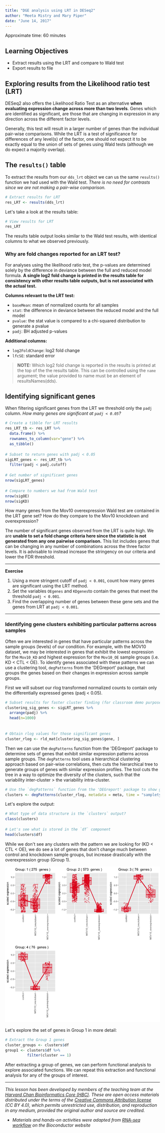 ```yaml
---
title: "DGE analysis using LRT in DESeq2"
author: "Meeta Mistry and Mary Piper"
date: "June 14, 2017"
---
```


Approximate time: 60 minutes

## Learning Objectives 

* Extract results using the LRT and compare to Wald test
* Export results to file


## Exploring results from the Likelihood ratio test (LRT)

DESeq2 also offers the Likelihood Ratio Test as an alternative **when evaluating expression change across more than two levels**. Genes which are identified as significant, are those that are changing in expression in any direction across the different factor levels.

Generally, this test will result in a larger number of genes than the individual pair-wise comparisons. While the LRT is a test of significance for differences of any level(s) of the factor, one should not expect it to be exactly equal to the union of sets of genes using Wald tests (although we do expect a majority overlap).

## The `results()` table

To extract the results from our `dds_lrt` object we can us the same `results()` function we had used with the Wald test. _There is no need for contrasts since we are not making a pair-wise comparison._

```r
# Extract results for LRT
res_LRT <- results(dds_lrt)
```

Let's take a look at the results table:

```r
# View results for LRT
res_LRT  
```

The results table output looks similar to the Wald test results, with identical columns to what we observed previously. 

### Why are fold changes reported for an LRT test?

For analyses using the likelihood ratio test, the p-values are determined solely by the difference in deviance between the full and reduced model formula. **A single log2 fold change is printed in the results table for consistency with other results table outputs, but is not associated with the actual test.**

**Columns relevant to the LRT test:**

* `baseMean`: mean of normalized counts for all samples
* `stat`: the difference in deviance between the reduced model and the full model
* `pvalue`: the stat value is compared to a chi-squared distribution to generate a pvalue
* `padj`: BH adjusted p-values

**Additional columns:**

* `log2FoldChange`: log2 fold change
* `lfcSE`: standard error

> **NOTE:** Which log2 fold change is reported in the results is printed at the top of the the results table. This can be controlled using the `name` argument; the value provided to name must be an element of resultsNames(dds).

## Identifying significant genes

When filtering significant genes from the LRT we threshold only the `padj` column. _How many genes are significant at `padj < 0.05`?_

```r
# Create a tibble for LRT results
res_LRT_tb <- res_LRT %>%
  data.frame() %>%
  rownames_to_column(var="gene") %>% 
  as_tibble()

# Subset to return genes with padj < 0.05
sigLRT_genes <- res_LRT_tb %>% 
  filter(padj < padj.cutoff)

# Get number of significant genes
nrow(sigLRT_genes)

# Compare to numbers we had from Wald test
nrow(sigOE)
nrow(sigKD)

```

How many genes from the Mov10 overexpression Wald test are contained in the LRT gene set? How do they compare to the Mov10 knockdown and overexpression? 

The number of significant genes observed from the LRT is quite high. We are **unable to set a fold change criteria here since the statistic is not generated from any one pairwise comparison.** This list includes genes that can be changing in any number of combinations across the three factor levels. It is advisable to instead increase the stringency on our criteria and lower the FDR threshold.

***
**Exercise**

1. Using a more stringent cutoff of `padj < 0.001`, count how many genes are significant using the LRT method.
2. Set the variables `OEgenes` and `KDgenes`to contain the genes that meet the  threshold `padj < 0.001`.
3. Find the overlapping number of genes between these gene sets and the genes from LRT at `padj < 0.001`.

***

### Identifying gene clusters exhibiting particular patterns across samples

Often we are interested in genes that have particular patterns across the sample groups (levels) of our condition. For example, with the MOV10 dataset, we may be interested in genes that exhibit the lowest expression for the `Mov10_KD` and highest expression for the `Mov10_OE` sample groups (i.e. KD < CTL < OE). To identify genes associated with these patterns we can use a clustering tool, `degPatterns` from the 'DEGreport' package, that groups the genes based on their changes in expression across sample groups.

First we will subset our rlog transformed normalized counts to contain only the differentially expressed genes (padj < 0.05).

```r
# Subset results for faster cluster finding (for classroom demo purposes)
clustering_sig_genes <- sigLRT_genes %>%
  arrange(padj) %>%
  head(n=1000)


# Obtain rlog values for those significant genes
cluster_rlog <- rld_mat[clustering_sig_genes$gene, ]
```

Then we can use the `degPatterns` function from the 'DEGreport' package to determine sets of genes that exhibit similar expression patterns across sample groups. The `degPatterns` tool uses a hierarchical clustering approach based on pair-wise correlations, then cuts the hierarchical tree to generate groups of genes with similar expression profiles. The tool cuts the tree in a way to optimize the diversity of the clusters, such that the variability inter-cluster > the variability intra-cluster.

```r
# Use the `degPatterns` function from the 'DEGreport' package to show gene clusters across sample groups
clusters <- degPatterns(cluster_rlog, metadata = meta, time = "sampletype", col=NULL)
```

Let's explore the output:

```r
# What type of data structure is the `clusters` output?
class(clusters)

# Let's see what is stored in the `df` component
head(clusters$df)
```

While we don't see any clusters with the pattern we are looking for (KD < CTL < OE), we do see a lot of genes that don't change much between control and knockdown sample groups, but increase drastically with the overexpression group (Group 1). 

<img src="../img/degReport_clusters2.png" width="600">

Let's explore the set of genes in Group 1 in more detail:

```r
# Extract the Group 1 genes
cluster_groups <- clusters$df
group1 <- clusters$df %>%
          filter(cluster == 1)
```

After extracting a group of genes, we can perform functional analysis to explore associated functions. We can repeat this extraction and functional analysis for any of the groups of interest.



---
*This lesson has been developed by members of the teaching team at the [Harvard Chan Bioinformatics Core (HBC)](http://bioinformatics.sph.harvard.edu/). These are open access materials distributed under the terms of the [Creative Commons Attribution license](https://creativecommons.org/licenses/by/4.0/) (CC BY 4.0), which permits unrestricted use, distribution, and reproduction in any medium, provided the original author and source are credited.*

* *Materials and hands-on activities were adapted from [RNA-seq workflow](http://www.bioconductor.org/help/workflows/rnaseqGene/#de) on the Bioconductor website*

